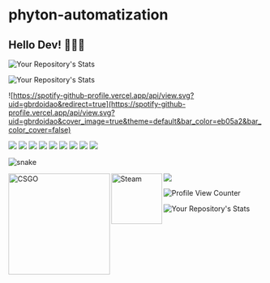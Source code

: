 # phyton-automatization
## Hello Dev! 👋👋👋


![Your Repository's Stats](https://github-readme-stats.vercel.app/api?username=GabrielMendesdc&show_icons=true)


![Your Repository's Stats](https://github-readme-stats.vercel.app/api/top-langs/?username=GabrielMendesdc&theme=blue)


![https://spotify-github-profile.vercel.app/api/view.svg?uid=gbrdoidao&redirect=true](https://spotify-github-profile.vercel.app/api/view.svg?uid=gbrdoidao&cover_image=true&theme=default&bar_color=eb05a2&bar_color_cover=false)

![](https://img.shields.io/badge/Python-FFD43B?style=for-the-badge&logo=python&logoColor=darkgreen)
![](https://img.shields.io/badge/Pandas-2C2D72?style=for-the-badge&logo=pandas&logoColor=white)
![](https://img.shields.io/badge/Jupyter-F37626.svg?&style=for-the-badge&logo=Jupyter&logoColor=white)
![](https://img.shields.io/badge/conda-342B029.svg?&style=for-the-badge&logo=anaconda&logoColor=white)
![](https://img.shields.io/badge/Windows-0078D6?style=for-the-badge&logo=windows&logoColor=white)
![](https://img.shields.io/badge/pycharm-143?style=for-the-badge&logo=pycharm&logoColor=black&color=black&labelColor=green)
![](https://img.shields.io/badge/Microsoft_Excel-217346?style=for-the-badge&logo=microsoft-excel&logoColor=white)
![](https://img.shields.io/badge/Udemy-EC5252?style=for-the-badge&logo=Udemy&logoColor=white)
![](https://img.shields.io/badge/Duolingo-58CC02?style=for-the-badge&logo=Duolingo&logoColor=white)

![snake](https://raw.githubusercontent.com/GabrielMendesdc/GabrielMendesdc/bd5f01bea0584f4c81418c68ea271657304b72a5/github-contribution-grid-snake.svg)

<a target="_blank" href="https://steamcommunity.com/id/gbzinak/">
  <img align="left" alt="CSGO" width="200px" src="https://img.shields.io/badge/Counter_Strike-000000?style=for-the-badge&logo=counter-strike&logoColor=white" />
</a>

<a target="_blank" href="https://steamcommunity.com/id/gbzinak/">
  <img align="left" alt="Steam" width="100px" src="https://img.shields.io/badge/Steam-000000?style=for-the-badge&logo=steam&logoColor=white" />
</a>

![](https://img.shields.io/badge/Battle.net-148EFF?style=for-the-badge&logo=Battle.net&logoColor=white)  


![Profile View Counter](https://komarev.com/ghpvc/?username=GabrielMendesdc)


![Your Repository's Stats](https://contrib.rocks/image?repo=GabrielMendesdc/phyton-automatization)
